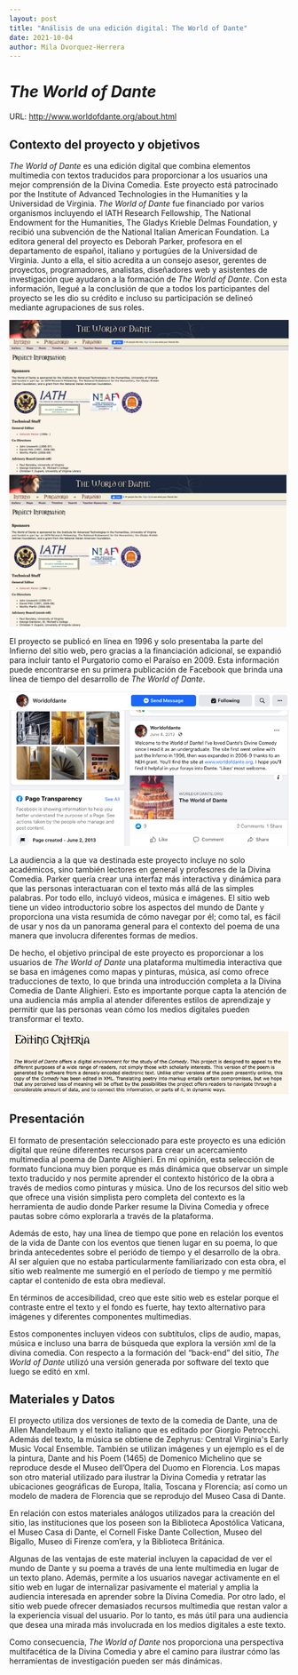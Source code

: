 ```yaml
---
layout: post
title: "Análisis de una edición digital: The World of Dante"
date: 2021-10-04
author: Mila Dvorquez-Herrera
---
```

# *The World of Dante*
URL: <http://www.worldofdante.org/about.html>

## Contexto del proyecto y objetivos 

*The World of Dante* es una edición digital que combina elementos multimedia con textos traducidos para proporcionar a los usuarios una mejor comprensión de la Divina Comedia. Este proyecto está patrocinado por the Institute of Advanced Technologies in the Humanities y la Universidad de Virginia. *The World of Dante* fue financiado por varios  organismos incluyendo el IATH Research Fellowship, The National Endowment for the Humanities, The Gladys Krieble Delmas Foundation, y recibió una subvención de the National Italian American Foundation. La editora general del proyecto es Deborah Parker, profesora en el departamento de español, italiano y portugúes de la Universidad de Virginia. Junto a ella, el sitio acredita a un consejo asesor, gerentes de proyectos, programadores, analistas, diseñadores web y asistentes de investigación que ayudaron a la formación de *The World of Dante*. Con esta información, llegué a la conclusión de que a todos los participantes del proyecto se les dio su crédito e incluso su participación se delineó mediante agrupaciones de sus roles.

![imagen](/assets/images/SPA410_Imagenes.jpg/001.png)
<img src="/assets/images/SPA410_Imagenes.jpg/001.png" alt="imagen" width="500"> 

El proyecto se publicó en línea en 1996 y solo presentaba la parte del Infierno del sitio web, pero gracias a la financiación adicional, se expandió para incluir tanto el Purgatorio como el Paraíso en 2009. Esta información puede encontrarse en su primera publicación de Facebook que brinda una línea de tiempo del desarrollo de *The World of Dante*.

![imagen](/assets/images/SPA410_Imagenes.jpg/002.png)

La audiencia a la que va destinada este proyecto incluye no solo académicos, sino también lectores en general y profesores de la Divina Comedia. Parker quería crear una interfaz más interactiva y dinámica para que las personas interactuaran con el texto más allá de las simples palabras. Por todo ello,  incluyó videos, música e imágenes. El sitio web tiene un video introductorio sobre los aspectos del mundo de Dante y proporciona una vista resumida de cómo navegar por él; como tal, es fácil de usar y nos da un panorama general para el contexto del poema de una manera que involucra diferentes formas de medios. 

De hecho, el objetivo principal de este proyecto es proporcionar a los usuarios de *The World of Dante* una plataforma multimedia interactiva que se basa en imágenes como mapas y pinturas, música, así como ofrece traducciones de texto, lo que brinda una introducción completa a la Divina Comedia de Dante Alighieri. Esto es importante porque capta la atención de una audiencia más amplia al atender diferentes estilos de aprendizaje y permitir que las personas vean cómo los medios digitales pueden transformar el texto.

![imagen](/assets/images/SPA410_Imagenes.jpg/007.png)

## Presentación

El formato de presentación seleccionado para este proyecto es una edición digital que reúne diferentes recursos para crear un acercamiento multimedia al poema de Dante Alighieri. En mi opinión, esta selección de formato funciona muy bien porque es más dinámica que observar un simple texto traducido y nos permite aprender el contexto histórico de la obra a través de medios como pinturas y música. 
Uno de los recursos del sitio web que ofrece una visión simplista pero completa del contexto es la herramienta de audio donde Parker resume la Divina Comedia y ofrece pautas sobre cómo explorarla a través de la plataforma. 


Además de esto, hay una línea de tiempo que pone en relación los eventos de la vida de Dante con los eventos que tienen lugar en su poema, lo que brinda antecedentes sobre el periódo de tiempo y el desarrollo de la obra. Al ser alguien que no estaba particularmente familiarizado con esta obra, el sitio web realmente me sumergió en el período de tiempo y me permitió captar el contenido de esta obra medieval. 

En términos de accesibilidad, creo que este sitio web es estelar porque el contraste entre el texto y el fondo es fuerte, hay texto alternativo para imágenes y diferentes componentes multimedias. 

Estos componentes incluyen videos con subtítulos, clips de audio, mapas, música e incluso una barra de búsqueda que explora la versión xml de la divina comedia. Con respecto a la formación del “back-end” del sitio, *The World of Dante* utilizó una versión generada por software del texto que luego se editó en xml. 

## Materiales y Datos 

El proyecto utiliza dos versiones de texto de la comedia de Dante, una de Allen Mandelbaum y el texto italiano que es editado por Giorgio Petrocchi. Además del texto, la música se obtiene de Zephyrus: Central Virginia's Early Music Vocal Ensemble. También se utilizan imágenes y un ejemplo es el de la pintura, Dante and his Poem (1465) de Domenico Michelino que se reproduce desde el Museo dell’Opera del Duomo en Florencia. Los mapas son otro material utilizado para ilustrar la Divina Comedia y retratar las ubicaciones geográficas de Europa, Italia, Toscana y Florencia; así como un modelo de madera de Florencia que se reprodujo del Museo Casa di Dante. 

En relación con estos materiales análogos utilizados para la creación del sitio, las instituciones que los poseen son la Biblioteca Apostólica Vaticana, el Museo Casa di Dante, el Cornell Fiske Dante Collection, Museo del Bigallo, Museo di Firenze com’era, y la Biblioteca Británica. 

Algunas de las ventajas de este material incluyen la capacidad de ver el mundo de Dante y su poema a través de una lente multimedia en lugar de un texto plano. Además, permite a los usuarios navegar activamente en el sitio web en lugar de internalizar pasivamente el material y amplia la audiencia interesada en aprender sobre la Divina Comedia. Por otro lado, el sitio web puede ofrecer demasiados recursos multimedia que restan valor a la experiencia visual del usuario. Por lo tanto, es más útil para una audiencia que desea una mirada más involucrada en los medios digitales a este texto. 

Como consecuencia, *The World of Dante* nos proporciona una perspectiva multifacética de la Divina Comedia y abre el camino para ilustrar cómo las herramientas de investigación pueden ser más dinámicas. 
